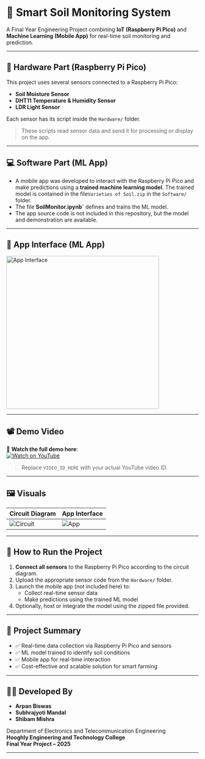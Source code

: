 # 🌱 Smart Soil Monitoring System

A Final Year Engineering Project combining **IoT (Raspberry Pi Pico)** and **Machine Learning (Mobile App)** for real-time soil monitoring and prediction.

---

## 🔧 Hardware Part (Raspberry Pi Pico)

This project uses several sensors connected to a Raspberry Pi Pico:

- **Soil Moisture Sensor**
- **DHT11 Temperature & Humidity Sensor**
- **LDR Light Sensor**

Each sensor has its script inside the `Hardware/` folder.

> These scripts read sensor data and send it for processing or display on the app.

---

## 💻 Software Part (ML App)

- A mobile app was developed to interact with the Raspberry Pi Pico and make predictions using a **trained machine learning model**.
The trained model is contained in the file`Varieties of Soil.zip` in the `Software/` folder.
- The file **SoilMonitor.ipynb`** defines and trains the ML model.
- The app source code is not included in this repository, but the model and demonstration are available.

---

## 📱 App Interface (ML App)

<img src="images/soil_monitor_app.png" alt="App Interface" width="400"/>

---

## 📽️ Demo Video

🎥 **Watch the full demo here**:  
[![Watch on YouTube](https://img.youtube.com/vi/VIDEO_ID_HERE/0.jpg)](https://www.youtube.com/watch?v=VIDEO_ID_HERE)

> Replace `VIDEO_ID_HERE` with your actual YouTube video ID.

---

## 🖼️ Visuals

| Circuit Diagram           | App Interface              |
|---------------------------|----------------------------|
| ![Circuit](images/circuit_diagram.png) | ![App](images/app_interface.png) |

---

## 🚀 How to Run the Project

1. **Connect all sensors** to the Raspberry Pi Pico according to the circuit diagram.
2. Upload the appropriate sensor code from the `Hardware/` folder.
3. Launch the mobile app (not included here) to:
   - Collect real-time sensor data
   - Make predictions using the trained ML model
4. Optionally, host or integrate the model using the zipped file provided.

---

## 📄 Project Summary

- ✅ Real-time data collection via Raspberry Pi Pico and sensors
- ✅ ML model trained to identify soil conditions
- ✅ Mobile app for real-time interaction
- ✅ Cost-effective and scalable solution for smart farming

---

## 👨‍💻 Developed By

- **Arpan Biswas**
- **Subhrajyoti Mandal**
- **Shibam Mishra**

Department of Electronics and Telecommunication Engineering  
**Hooghly Engineering and Technology College**  
**Final Year Project – 2025**

---

